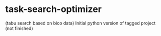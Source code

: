 # task-search-optimizer

(tabu search based on bico data)
Initial python version of tagged project (not finished) 